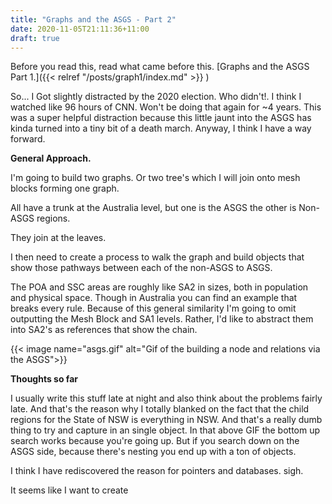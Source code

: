 ```yaml
---
title: "Graphs and the ASGS - Part 2"
date: 2020-11-05T21:11:36+11:00
draft: true
---
```


Before you read this, read what came before this. [Graphs and the ASGS Part 1.]({{< relref "/posts/graph1/index.md" >}} )

So... I Got slightly distracted by the 2020 election. Who didn't!. I think I watched like 96 hours of CNN. Won't be doing that again for ~4 years.
This was a super helpful distraction because this little jaunt into the ASGS has kinda turned into a tiny bit of a death march. Anyway, I think I have a way forward.
    
**General Approach.**

I'm going to build two graphs. Or two tree's which I will join onto mesh blocks forming one graph. 

All have a trunk at the Australia level, but one is the ASGS the other is Non-ASGS regions. 

They join at the leaves. 

I then need to create a process to walk the graph and build objects that show those pathways between each of the non-ASGS to ASGS.

The POA and SSC areas are roughly like SA2 in sizes, both in population and physical space. Though in Australia you can find an example that breaks every rule. Because of this general similarity I'm going to omit outputting the Mesh Block and SA1 levels. Rather, I'd like to abstract them into SA2's as references that show the chain.

{{< image name="asgs.gif" alt="Gif of the building a node and relations via the ASGS">}}

**Thoughts so far**

I usually write this stuff late at night and also think about the problems fairly late. And that's the reason why I totally blanked on the fact that the child regions for the State of NSW is everything in NSW. And that's a really dumb thing to try and capture in an single object. In that above GIF the bottom up search works because you're going up. But if you search down on the ASGS side, because there's nesting you end up with a ton of objects. 

I think I have rediscovered the reason for pointers and databases. sigh. 

It seems like I want to create





